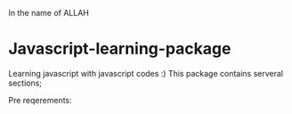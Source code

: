 ﻿In the name of ALLAH
# Javascript-learning-package
Learning javascript with javascript codes :)
This package contains serveral sections;

Pre reqerements:
